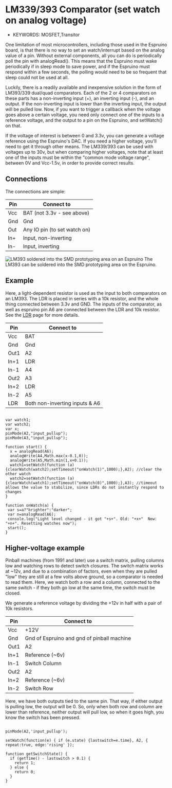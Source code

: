 <!--- Copyright (c) 2013 Spence Konde. See the file LICENSE for copying permission. -->
LM339/393 Comparator (set watch on analog voltage)
=====================

* KEYWORDS: MOSFET,Transitor

One limitation of most microcontrollers, including those used in the Espruino board, is that there is no way to set an watch/interrupt based on the analog value of a pin. Without external components, all you can do is periodically poll the pin with analogRead(). This means that the Espruino must wake periodically if in sleep mode to save power, and if the Espruino must respond within a few seconds, the polling would need to be so frequent that sleep could not be used at all. 

Luckily, there is a readily available and inexpensive solution in the form of LM393/339 dual/quad comparators. Each of the 2 or 4 comparators on these parts has a non-inverting input (+), an inverting input (-), and an output. If the non-inverting input is lower than the inverting input, the output will be pulled low. Now, if you want to trigger a callback when the voltage goes above a certain voltage, you need only connect one of the inputs to a reference voltage, and the output to a pin on the Espruino, and setWatch() on that. 

If the voltage of interest is between 0 and 3.3v, you can generate a voltage reference using the Espruino's DAC. If you need a higher voltage, you'll need to get it through other means. The LM339/393 can be used with voltages up to 30v, but when comparing higher voltages, note that at least one of the inputs must be within the "common mode voltage range", between 0V and Vcc-1.5v, in order to provide correct results. 


Connections
----------------------

The connections are simple:

| Pin  | Connect to  |
|------|-------------|
| Vcc  | BAT (not 3.3v - see above) |
| Gnd  | Gnd |
| Out  | Any IO pin (to set watch on)|
| In+  | Input, non-inverting |
| In-  | Input, inverting |

![LM393 soldered into the SMD prototyping area on an Espruino](LM393.jpg)
The LM393 can be soldered into the SMD prototyping area on the Espruino. 


Example
--------------------

Here, a light-dependent resistor is used as the input to both comparators on an LM393. The LDR is placed in series with a 10k resistor, and the whole thing connected between 3.3v and GND. The inputs of the comparator, as well as espruino pin A6 are connected between the LDR and 10k resistor. See the [LDR](LDR) page for more details. 

| Pin  | Connect to  |
|------|-------------|
| Vcc  | BAT |
| Gnd  | Gnd |
| Out1 | A2 |
| In+1 | LDR |
| In-1 | A4 |
| Out2 | A3 |
| In+2 | LDR |
| In-2 | A5 |
| LDR  | Both non-inverting inputs & A6 |


```

var watch1;
var watch2;
var x;
pinMode(A2,"input_pullup");
pinMode(A3,"input_pullup");

function start() {
  x = analogRead(A6);
  analogWrite(A4,Math.max(x-0.1,0));
  analogWrite(A5,Math.min(1,x+0.1));
  watch1=setWatch(function (a){clearWatch(watch2);setTimeout("onWatch(1)",1000);},A2); //clear the other watch
  watch2=setWatch(function (a){clearWatch(watch1);setTimeout("onWatch(0)",1000);},A3); //timeout allows the value to stabilize, since LDRs do not instantly respond to changes
}

function onWatch(a) {
 var s=a?"brighter":"darker";
 var n=analogRead(A6);
 console.log("Light level changed - it got "+s+". Old: "+x+"  New: "+n+". Resetting watches now");
 start();
}

```


Higher-voltage example
--------------------

Pinball machines (from 1991 and later) use a switch matrix, pulling columns low and watching rows to detect switch closures. The switch matrix works at ~12v, and due to a combination of factors, even when they are pulled "low" they are still at a few volts above ground, so a comparator is needed to read them. Here, we watch both a row and a column, connected to the same switch - if they both go low at the same time, the switch must be closed. 

We generate a reference voltage by dividing the +12v in half with a pair of 10k resistors. 

| Pin  | Connect to  |
|------|-------------|
| Vcc  | +12V |
| Gnd  | Gnd of Espruino and gnd of pinball machine |
| Out1 | A2 |
| In+1 | Reference (~6v) |
| In-1 | Switch Column |
| Out2 | A2 |
| In+2 | Reference (~6v)  |
| In-2 | Switch Row |

Here, we have both outputs tied to the same pin. That way, if either output is pulling low, the output will be 0. So, only when both row and column are lower than reference, neither output will pull low, so when it goes high, you know the switch has been pressed. 

```

pinMode(A2,'input_pullup');

setWatch(function(e) { if (e.state) {lastswitch=e.time}, A2, { repeat:true, edge:'rising' });

function getSwitchState() {
  if (getTime() - lastswitch > 0.1) {
    return 1; 
  } else {
    return 0;
  }
}


```

